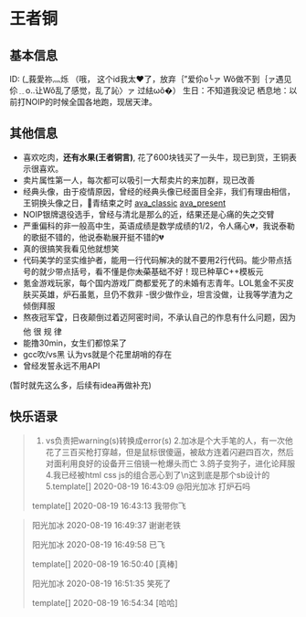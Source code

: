 # 王者铜
## 基本信息
ID: (_莪愛祢灬烁
（哦， 这个id我太❤️了，放弃｛”爱伱o╰ァ Wǒ做不到｛ァ遇见伱﹎o..让Wǒ乱了感觉，乱了訫〉ァ 过紶ωǒ�）
生日：不知道我没记
栖息地：以前打NOIP的时候全国各地跑，现居天津。

## 其他信息
- 喜欢吃肉，**还有水果(王者铜言)**, 花了600块钱买了一头牛，现已到货，王铜表示很喜欢。
- 卖片属性第一人，每次都可以吸引一大帮卖片的来加群，现已改善
- 经典头像，由于疫情原因，曾经的经典头像已经面目全非，我们有理由相信，王铜换头像之日，👴青结束之时
[ava_classic](cuking/1.jpg)
[ava_present](cuking/2.jpeg)
- NOIP银牌退役选手，曾经与清北是那么的近，结果还是心痛的失之交臂
- 严重偏科的非一般高中生，英语成绩是数学成绩的1/2，令人痛心💔，我说泰勒的歌挺不错的，他说泰勒展开挺不错的💔
- 真的很搞笑我看见他就想笑
- 代码美学的坚实维护者，能用一行代码解决的就不要用2行代码。能少带点括号的就少带点括号，看不懂是你~~太菜~~基础不好！现已种草C++模板元
- 氪金游戏玩家，每个国内游戏厂商都爱死了的未婚有志青年。LOL氪金不买皮肤买英雄，炉石虽氪，旦仍不救非
-很少做作业，坦言没做，让我等学渣为之倾倒拜服 
- 熬夜冠军🏆，日夜颠倒过着迈阿密时间，不承认自己的作息有什么问题，因为他 很 规 律
- 能撸30min，女生们都惊呆了
- gcc吹/vs黑 认为vs就是个花里胡哨的存在
- 曾经发誓永远不用API


(暂时就先这么多，后续有idea再做补充)

## 快乐语录

> 1. vs负责把warning(s)转换成error(s)
> 2.加冰是个大手笔的人，有一次他花了三百买枪打穿越，但是鼠标很傻逼，被敌方连着闪避四百次，然后对面利用良好的设备开三倍镜一枪爆头而亡
> 3.鸽子变狗子，进化论拜服
> 4.我已经被html css js的组合恶心到了\n这到底是那个sb设计的
> 5.template[] 2020-08-19 16:43:09
> @阳光加冰 打炉石吗
>
> template[] 2020-08-19 16:43:13
> 我带你飞

> 阳光加冰 2020-08-19 16:49:37
> 谢谢老铁
> 
> 阳光加冰 2020-08-19 16:49:58
> 已飞
> 
> template[] 2020-08-19 16:50:40
> [真棒]
> 
> 阳光加冰 2020-08-19 16:51:35
> 笑死了
> 
> template[] 2020-08-19 16:54:34
> [哈哈]
